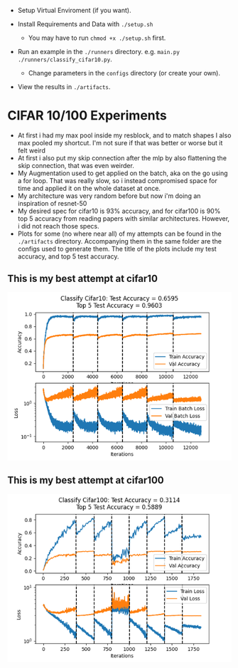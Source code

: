 - Setup Virtual Enviroment (if you want).

- Install Requirements and Data with ``` ./setup.sh ```
    - You may have to run ``` chmod +x ./setup.sh ``` first.

- Run an example in the ``` ./runners ``` directory. e.g. ``` main.py ./runners/classify_cifar10.py ```.
    - Change parameters in the ``` configs ``` directory (or create your own).

- View the results in ``` ./artifacts ```.

# CIFAR 10/100 Experiments
- At first i had my max pool inside my resblock, and to match shapes I also max pooled my shortcut. I'm not sure if that was better or worse but it felt weird
- At first i also put my skip connection after the mlp by also flattening the skip connection, that was even weirder.
- My Augmentation used to get applied on the batch, aka on the go using a for loop. That was really slow, so i instead compromised space for time and applied it on the whole dataset at once.
- My architecture was very random before but now i'm doing an inspiration of resnet-50
- My desired spec for cifar10 is 93% accuracy, and for cifar100 is 90% top 5 accuracy from reading papers with similar architectures. However, i did not reach those specs.
- Plots for some (no where near all) of my attempts can be found in the ``` ./artifacts ``` directory. Accompanying them in the same folder are the configs used to generate them. The title of the plots include my test accuracy, and top 5 test accuracy.

## This is my best attempt at cifar10
![Alt text](artifacts/classify_cifar10_img_2.png)
## This is my best attempt at cifar100
![Alt text](artifacts/classify_cifar100_img_7.png)
